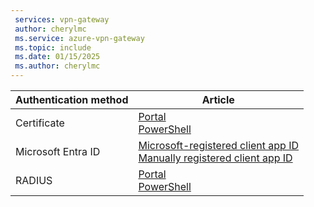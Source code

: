 ```yaml
---
 services: vpn-gateway
 author: cherylmc
 ms.service: azure-vpn-gateway
 ms.topic: include
 ms.date: 01/15/2025
 ms.author: cherylmc
---
```


| **Authentication method** | **Article** |
|---|---|
|Certificate | [Portal](../articles/vpn-gateway/vpn-gateway-howto-point-to-site-resource-manager-portal.md)<br>[PowerShell](../articles/vpn-gateway/vpn-gateway-howto-point-to-site-rm-ps.md)|
|Microsoft Entra ID| [Microsoft-registered client app ID](../articles/vpn-gateway/point-to-site-entra-gateway.md)<br>[Manually registered client app ID](../articles/vpn-gateway/openvpn-azure-ad-tenant.md)|
|RADIUS|[Portal](../articles/vpn-gateway/point-to-site-radius-gateway.md)<br>[PowerShell](../articles/vpn-gateway/point-to-site-how-to-radius-ps.md)|